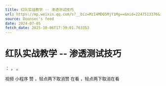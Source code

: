 ```yaml
---
title: 红队实战教学 -- 渗透测试技巧
url: https://mp.weixin.qq.com/s?__biz=MzI4MDQ5MjY1Mg==&mid=2247513376&idx=2&sn=b561979535f399e8fc3aa1cbcde2de72
source: Doonsec's feed
date: 2024-07-05
fetch_date: 2025-10-06T17:39:01.763353
---
```


# 红队实战教学 -- 渗透测试技巧

：
，
。

视频
小程序
赞
，轻点两下取消赞
在看
，轻点两下取消在看